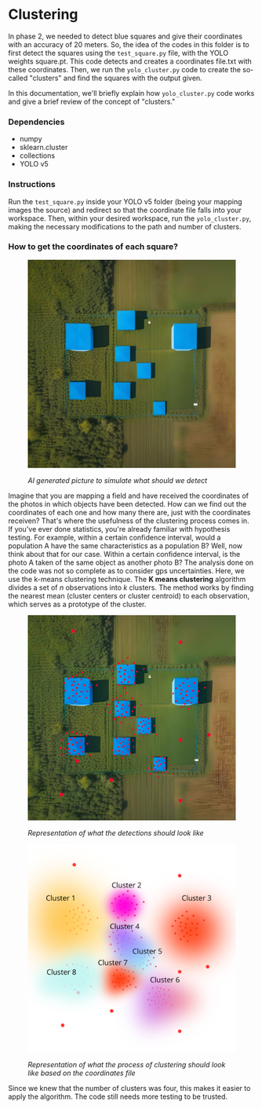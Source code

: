 # Clustering

In phase 2, we needed to detect blue squares and give their coordinates with an accuracy of 20 meters. So, the idea of the codes in this folder is to first detect the squares using the `test_square.py` file, with the YOLO weights square.pt. This code detects and creates a coordinates file.txt with these coordinates. Then, we run the `yolo_cluster.py` code to create the so-called "clusters" and find the squares with the output given.

In this documentation, we'll briefly explain how `yolo_cluster.py` code works and give a brief review of the concept of "clusters."
### Dependencies
- numpy
- sklearn.cluster
- collections
- YOLO v5
### Instructions

Run the `test_square.py` inside your YOLO v5 folder (being your mapping images the source) and redirect so that the coordinate file falls into your workspace. Then, within your desired workspace, run the `yolo_cluster.py`, making the necessary modifications to the path and number of clusters.

### How to get the coordinates of each square?

<figure><img src="assets/fotor-ai-2023112814555.jpg" alt="" width="600"><figcaption><p><em>AI generated picture to simulate what should we detect</em></p></figcaption></figure>

Imagine that you are mapping a field and have received the coordinates of the photos in which objects have been detected. How can we find out the coordinates of each one and how many there are, just with the coordinates receiven? That's where the usefulness of the clustering process comes in. If you've ever done statistics, you're already familiar with hypothesis testing. For example, within a certain confidence interval, would a population A have the same characteristics as a population B? Well, now think about that for our case. Within a certain confidence interval, is the photo A taken of the same object as another photo B?  The analysis done on the code was not so complete as to consider gps uncertainties. Here, we use the k-means clustering technique. The **K means clustering** algorithm divides a set of _n_ observations into _k_ clusters. The method works by finding the nearest mean (cluster centers or cluster centroid) to each observation, which serves as a prototype of the cluster.

<figure><img src="assets/detections_red.png" alt="" width="600"><figcaption><p><em>Representation of what the detections should look like</em></p></figcaption></figure><figure><img src="assets/Cluster 1.png" alt="" width="600"><figcaption><p><em>Representation of what the process of clustering should look like based on the coordinates file</em></p></figcaption></figure>

Since we knew that the number of clusters was four, this makes it easier to apply the algorithm. The code still needs more testing to be trusted.



